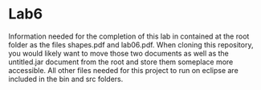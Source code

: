 # Lab6
Information needed for the completion of this lab in contained at the root folder as the files shapes.pdf and lab06.pdf. When cloning this repository, you would likely want to move those two documents as well as the untitled.jar document from the root and store them someplace more accessible. All other files needed for this project to run on eclipse are included in the bin and src folders.
